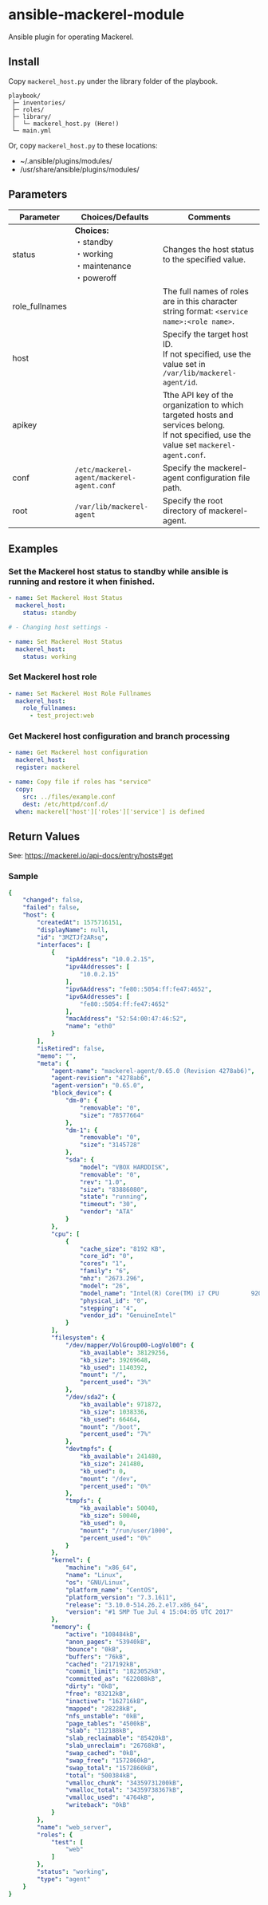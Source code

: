 # ansible-mackerel-module

Ansible plugin for operating Mackerel.

## Install

Copy `mackerel_host.py` under the library folder of the playbook.

```
playbook/
 ├─ inventories/
 ├─ roles/
 ├─ library/
 │  └─ mackerel_host.py (Here!)
 └─ main.yml
```

Or, copy `mackerel_host.py` to these locations:

* ~/.ansible/plugins/modules/
* /usr/share/ansible/plugins/modules/

## Parameters

|Parameter|Choices/Defaults|Comments|
|---|---|---|
|status|**Choices:** <br/>・standby<br/>・working<br/>・maintenance<br/>・poweroff|Changes the host status to the specified value.|
|role_fullnames||The full names of roles are in this character string format: `<service name>:<role name>`.|
|host||Specify the target host ID. <br/>If not specified, use the value set in `/var/lib/mackerel-agent/id`.|
|apikey||Tthe API key of the organization to which targeted hosts and services belong.<br/>If not specified, use the value set  `mackerel-agent.conf`.|
|conf|`/etc/mackerel-agent/mackerel-agent.conf`|Specify the mackerel-agent configuration file path.<br/>|
|root|`/var/lib/mackerel-agent`|Specify the root directory of mackerel-agent.|

## Examples

### Set the Mackerel host status to standby while ansible is running and restore it when finished.

```yaml
- name: Set Mackerel Host Status
  mackerel_host:
    status: standby

# - Changing host settings -

- name: Set Mackerel Host Status
  mackerel_host:
    status: working
```

### Set Mackerel host role

```yaml
- name: Set Mackerel Host Role Fullnames
  mackerel_host:
    role_fullnames:
      - test_project:web
```

### Get Mackerel host configuration and branch processing

```yaml
- name: Get Mackerel host configuration
  mackerel_host:
  register: mackerel

- name: Copy file if roles has "service"
  copy:
    src: ../files/example.conf
    dest: /etc/httpd/conf.d/
  when: mackerel['host']['roles']['service'] is defined
```

## Return Values

See: https://mackerel.io/api-docs/entry/hosts#get  

### Sample
```yaml
{
    "changed": false,
    "failed": false,
    "host": {
        "createdAt": 1575716151,
        "displayName": null,
        "id": "3MZTJf2ARsq",
        "interfaces": [
            {
                "ipAddress": "10.0.2.15",
                "ipv4Addresses": [
                    "10.0.2.15"
                ],
                "ipv6Address": "fe80::5054:ff:fe47:4652",
                "ipv6Addresses": [
                    "fe80::5054:ff:fe47:4652"
                ],
                "macAddress": "52:54:00:47:46:52",
                "name": "eth0"
            }
        ],
        "isRetired": false,
        "memo": "",
        "meta": {
            "agent-name": "mackerel-agent/0.65.0 (Revision 4278ab6)",
            "agent-revision": "4278ab6",
            "agent-version": "0.65.0",
            "block_device": {
                "dm-0": {
                    "removable": "0",
                    "size": "78577664"
                },
                "dm-1": {
                    "removable": "0",
                    "size": "3145728"
                },
                "sda": {
                    "model": "VBOX HARDDISK",
                    "removable": "0",
                    "rev": "1.0",
                    "size": "83886080",
                    "state": "running",
                    "timeout": "30",
                    "vendor": "ATA"
                }
            },
            "cpu": [
                {
                    "cache_size": "8192 KB",
                    "core_id": "0",
                    "cores": "1",
                    "family": "6",
                    "mhz": "2673.296",
                    "model": "26",
                    "model_name": "Intel(R) Core(TM) i7 CPU         920  @ 2.67GHz",
                    "physical_id": "0",
                    "stepping": "4",
                    "vendor_id": "GenuineIntel"
                }
            ],
            "filesystem": {
                "/dev/mapper/VolGroup00-LogVol00": {
                    "kb_available": 38129256,
                    "kb_size": 39269648,
                    "kb_used": 1140392,
                    "mount": "/",
                    "percent_used": "3%"
                },
                "/dev/sda2": {
                    "kb_available": 971872,
                    "kb_size": 1038336,
                    "kb_used": 66464,
                    "mount": "/boot",
                    "percent_used": "7%"
                },
                "devtmpfs": {
                    "kb_available": 241480,
                    "kb_size": 241480,
                    "kb_used": 0,
                    "mount": "/dev",
                    "percent_used": "0%"
                },
                "tmpfs": {
                    "kb_available": 50040,
                    "kb_size": 50040,
                    "kb_used": 0,
                    "mount": "/run/user/1000",
                    "percent_used": "0%"
                }
            },
            "kernel": {
                "machine": "x86_64",
                "name": "Linux",
                "os": "GNU/Linux",
                "platform_name": "CentOS",
                "platform_version": "7.3.1611",
                "release": "3.10.0-514.26.2.el7.x86_64",
                "version": "#1 SMP Tue Jul 4 15:04:05 UTC 2017"
            },
            "memory": {
                "active": "108484kB",
                "anon_pages": "53940kB",
                "bounce": "0kB",
                "buffers": "76kB",
                "cached": "217192kB",
                "commit_limit": "1823052kB",
                "committed_as": "622088kB",
                "dirty": "0kB",
                "free": "83212kB",
                "inactive": "162716kB",
                "mapped": "28228kB",
                "nfs_unstable": "0kB",
                "page_tables": "4500kB",
                "slab": "112188kB",
                "slab_reclaimable": "85420kB",
                "slab_unreclaim": "26768kB",
                "swap_cached": "0kB",
                "swap_free": "1572860kB",
                "swap_total": "1572860kB",
                "total": "500384kB",
                "vmalloc_chunk": "34359731200kB",
                "vmalloc_total": "34359738367kB",
                "vmalloc_used": "4764kB",
                "writeback": "0kB"
            }
        },
        "name": "web_server",
        "roles": {
            "test": [
                "web"
            ]
        },
        "status": "working",
        "type": "agent"
    }
}
```